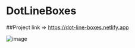 # DotLineBoxes

##Project link => https://dot-line-boxes.netlify.app

![image](https://user-images.githubusercontent.com/102462411/200181240-636c1ce8-1053-4f56-98cf-24d31149e6b0.png)
